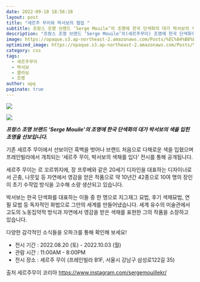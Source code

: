 ```yaml
---
date: 2022-09-10 18:56:18
layout: post
title: "세르주 무이와 박서보의 협업 "
subtitle: 프랑스 조명 브랜드 ‘Serge Mouile’의 조명에 한국 단색화의 대가 박서보의 색을 입힌 조명을 선보입니다.
description: "프랑스 조명 브랜드 ‘Serge Mouile’의(세르주무이) 조명에 한국 단색화의 대가 박서보의 색을 입힌 조명을 선보입니다. "
image: https://opaque.s3.ap-northeast-2.amazonaws.com/Posts/%EC%84%B8%EB%A5%B4%EC%A3%BC%EB%AC%B4%EC%9D%B4/1.jpg
optimized_image: https://opaque.s3.ap-northeast-2.amazonaws.com/Posts/%EC%84%B8%EB%A5%B4%EC%A3%BC%EB%AC%B4%EC%9D%B4/1.jpg
category: css
tags:
  - 세르주무이
  - 박서보
  - 콜라보
  - 조명
author: opq
paginate: true
---
```



![](https://opaque.s3.ap-northeast-2.amazonaws.com/Posts/%EC%84%B8%EB%A5%B4%EC%A3%BC%EB%AC%B4%EC%9D%B4/3.jpg)

![](https://opaque.s3.ap-northeast-2.amazonaws.com/Posts/%EC%84%B8%EB%A5%B4%EC%A3%BC%EB%AC%B4%EC%9D%B4/4.jpg)

***프랑스 조명 브랜드 ‘Serge Mouile’의 조명에 한국 단색화의 대가 박서보의 색을 입힌 조명을 선보입니다.***

기존 세르주 무이에서 선보이던 흑백을 벗어나 브랜드 처음으로 다채로운 색을 입혔으며 프레인빌라에서 개최되는 ‘세르주 무이, 박서보의 색채를 입다’ 전시를 통해 공개됩니다.

세르주 무이는 르 꼬르뷔지에, 장 프루베와 같은 20세기 디자인을 대표하는 디자이너로서 곤충, 나뭇잎 등 자연에서 영감을 얻은 작품으로 약 10년간 42종으로 10여 명의 장인이 초기 수작업 방식을 고수해 소량 생산되고 있습니다.

박서보는 한국 단색화를 대표하는 이들 중 한 명으로 지그재그 묘법, 후기 색채묘법, 연필 묘법 등 독자적인 화법으로 그만의 세계를 만들어냈습니다. 세계 유수의 미술관에서 고도의 노동집약적 방식과 자연에서 영감을 받은 색채를 표현한 그의 작품을 소장하고 있습니다.

다양한 감각적인 소식들을 오파크를 통해 확인해 보세요!

* 전시 기간 : 2022.08.20 (토) - 2022.10.03 (월)
* 관람 시간 : 11:00AM - 8:00PM
* 전시 장소 : 세르주 무이 (프레인빌라 B1F, 서울시 강남구 삼성로122길 35)

출처 세르주무이 코리아 [](https://www.instagram.com/sergemouillekr/)<https://www.instagram.com/sergemouillekr/>